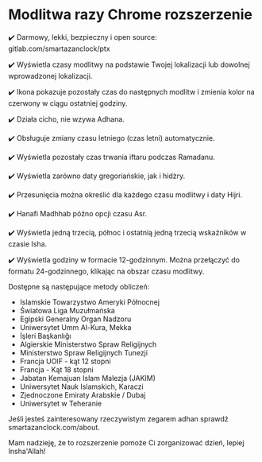 ﻿# Modlitwa razy Chrome rozszerzenie

✔️ Darmowy, lekki, bezpieczny i open source: gitlab.com/smartazanclock/ptx

✔️ Wyświetla czasy modlitwy na podstawie Twojej lokalizacji lub dowolnej wprowadzonej lokalizacji.

✔️ Ikona pokazuje pozostały czas do następnych modlitw i zmienia kolor na czerwony w ciągu ostatniej godziny.

✔️ Działa cicho, nie wzywa Adhana.

✔️ Obsługuje zmiany czasu letniego (czas letni) automatycznie.

✔️ Wyświetla pozostały czas trwania iftaru podczas Ramadanu.

✔️ Wyświetla zarówno daty gregoriańskie, jak i hidżry.

✔️ Przesunięcia można określić dla każdego czasu modlitwy i daty Hijri.

✔️ Hanafi Madhhab późno opcji czasu Asr.

✔️ Wyświetla jedną trzecią, północ i ostatnią jedną trzecią wskaźników w czasie Isha.

✔️ Wyświetla godziny w formacie 12-godzinnym. Można przełączyć do formatu 24-godzinnego, klikając na obszar czasu modlitwy.

Dostępne są następujące metody obliczeń:

- Islamskie Towarzystwo Ameryki Północnej
- Światowa Liga Muzułmańska
- Egipski Generalny Organ Nadzoru
- Uniwersytet Umm Al-Kura, Mekka
- İşleri Başkanlığı
- Algierskie Ministerstwo Spraw Religijnych
- Ministerstwo Spraw Religijnych Tunezji
- Francja UOIF - kąt 12 stopni
- Francja - Kąt 18 stopni
- Jabatan Kemajuan Islam Malezja (JAKIM)
- Uniwersytet Nauk Islamskich, Karaczi
- Zjednoczone Emiraty Arabskie / Dubaj
- Uniwersytet w Teheranie

Jeśli jesteś zainteresowany rzeczywistym zegarem adhan sprawdź smartazanclock.com/about.

Mam nadzieję, że to rozszerzenie pomoże Ci zorganizować dzień, lepiej Insha'Allah!
